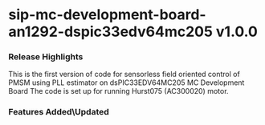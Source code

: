 # sip-mc-development-board-an1292-dspic33edv64mc205 v1.0.0
### Release Highlights
This is the first version of code for sensorless field oriented control of PMSM using PLL estimator on dsPIC33EDV64MC205 MC Development Board
The code is set up for running Hurst075 (AC300020) motor.



### Features Added\Updated



